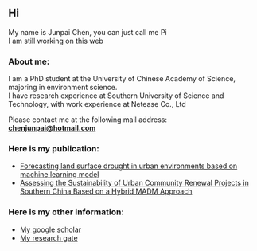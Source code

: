 ## Hi
My name is Junpai Chen, you can just call me Pi  
I am still working on this web  

### About me:
I am a PhD student at the University of Chinese Academy of Science, majoring in environment science.  
I have research experience at Southern University of Science and Technology, with work experience at Netease Co., Ltd  

Please contact me at the following mail address:  
**chenjunpai@hotmail.com**  

### Here is my publication:
- [Forecasting land surface drought in urban environments based on machine learning model](https://www.sciencedirect.com/science/article/pii/S2210670724008709)  
- [Assessing the Sustainability of Urban Community Renewal Projects in Southern China Based on a Hybrid MADM Approach](https://www.mdpi.com/2071-1050/15/4/3023)  

### Here is my other information:
- [My google scholar](https://scholar.google.com/citations?hl=en&user=lGaib1cAAAAJ)  
- [My research gate](https://www.researchgate.net/profile/Junpai-Chen)
